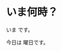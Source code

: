 
<!DOCTYPE html>
<html lang="en">
<head>
    <title>Document</title>
</head>
<body>
    

<h1>いま何時？</h1>

<p>いま
<?php date_default_timezone_set('Asia/Tokyo');
echo date("Y 年 m 月 d 日 H 時 i 分 s 秒"); ?>
です。</p>


<p>今日は
<?php
  $week[0] = "日";
  $week[1] = "月";
  $week[2] = "火";
  $week[3] = "水";
  $week[4] = "木";
  $week[5] = "金";
  $week[6] = "土";
  echo $week[date("w")];
?>
曜日です。</p>

<p>
<?php
  date_default_timezone_set('Asia/Tokyo');
  $h = date("H");
  if ($h < 10) {
    echo "おはようございます";
  } elseif ($h < 18) {
    echo "こんにちは";
  } else {
    echo "こんばんは";
  }
?>
</p>


</body>
</html>
